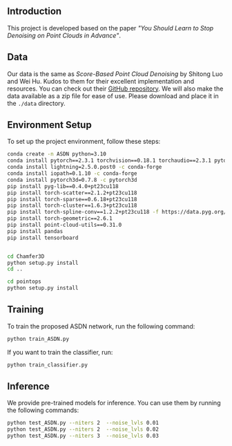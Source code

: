 ## Introduction
This project is developed based on the paper *"You Should Learn to Stop Denoising on Point Clouds in Advance"*. 

## Data
Our data is the same as *Score-Based Point Cloud Denoising* by Shitong Luo and Wei Hu. Kudos to them for their excellent implementation and resources. You can check out their [GitHub repository](https://github.com/luost26/score-denoise). We will also make the data available as a zip file for ease of use. Please download and place it in the `./data` directory.

## Environment Setup
To set up the project environment, follow these steps:

```bash
conda create -n ASDN python=3.10
conda install pytorch==2.3.1 torchvision==0.18.1 torchaudio==2.3.1 pytorch-cuda=11.8 -c pytorch -c nvidia
conda install lightning=2.5.0.post0 -c conda-forge
conda install iopath=0.1.10 -c conda-forge
conda install pytorch3d=0.7.8 -c pytorch3d
pip install pyg-lib==0.4.0+pt23cu118
pip install torch-scatter==2.1.2+pt23cu118
pip install torch-sparse==0.6.18+pt23cu118
pip install torch-cluster==1.6.3+pt23cu118
pip install torch-spline-conv==1.2.2+pt23cu118 -f https://data.pyg.org/whl/torch-2.3.1+cu118.html
pip install torch-geometric==2.6.1
pip install point-cloud-utils==0.31.0
pip install pandas
pip install tensorboard


cd Chamfer3D
python setup.py install
cd ..

cd pointops
python setup.py install


```

## Training
To train the proposed ASDN network, run the following command:

```bash
python train_ASDN.py
```

If you want to train the classifier, run:

```bash
python train_classifier.py
```

## Inference
We provide pre-trained models for inference. You can use them by running the following commands:

```bash
python test_ASDN.py --niters 2  --noise_lvls 0.01 
python test_ASDN.py --niters 2  --noise_lvls 0.02
python test_ASDN.py --niters 3  --noise_lvls 0.03
```
